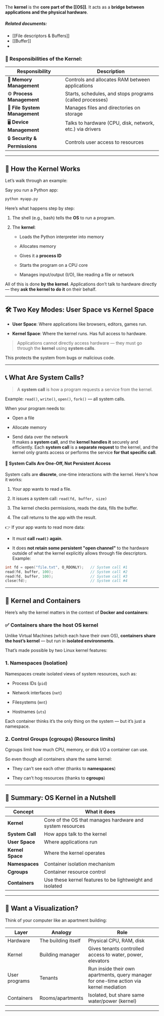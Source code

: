 The **kernel** is the **core part of the [[OS]]**. It acts as a **bridge between applications and the physical hardware**.

##### Related documents:
- [[File descriptors & Buffers]]
- [[Buffer]]
- 
### 🎯 Responsibilities of the Kernel:

|Responsibility|Description|
|---|---|
|🧠 **Memory Management**|Controls and allocates RAM between applications|
|⚙️ **Process Management**|Starts, schedules, and stops programs (called processes)|
|💾 **File System Management**|Manages files and directories on storage|
|🖥️ **Device Management**|Talks to hardware (CPU, disk, network, etc.) via drivers|
|🔒 **Security & Permissions**|Controls user access to resources|

---
## 🧩 **How the Kernel Works**

Let’s walk through an example:

Say you run a Python app:

```bash
python myapp.py
```

Here’s what happens step by step:

1. The shell (e.g., bash) tells the **OS** to run a program.
    
2. The **kernel**:
    
    - Loads the Python interpreter into memory
        
    - Allocates memory
        
    - Gives it a **process ID**
        
    - Starts the program on a CPU core
        
    - Manages input/output (I/O), like reading a file or network
        

All of this is done **by the kernel**. Applications don’t talk to hardware directly — they **ask the kernel to do it** on their behalf.

---
## 🛠️ Two Key Modes: User Space vs Kernel Space

- **User Space**: Where applications like browsers, editors, games run.
    
- **Kernel Space**: Where the kernel runs. Has full access to hardware.
    

> Applications cannot directly access hardware — they must go through the **kernel** using **system calls**.

This protects the system from bugs or malicious code.

---

## 📞 What Are System Calls?

> A **system call** is how a program requests a service from the kernel.

Example: `read()`, `write()`, `open()`, `fork()` — all system calls.

When your program needs to:

- Open a file
    
- Allocate memory
    
- Send data over the network  
    It makes a **system call**, and the **kernel handles it** securely and efficiently.
    Each **system call** is a **separate request** to the kernel, and the kernel only grants access or performs the service **for that specific call**.

#### 🔁 System Calls Are One-Off, Not Persistent Access

System calls are **discrete**, one-time interactions with the kernel. Here's how it works:

1. Your app wants to read a file.
    
2. It issues a system call: `read(fd, buffer, size)`
    
3. The kernel checks permissions, reads the data, fills the buffer.
    
4. The call returns to the app with the result.
    

👉 If your app wants to read more data:

- It must **call `read()` again**.
    
- It does **not retain some persistent "open channel"** to the hardware outside of what the kernel explicitly allows through file descriptors. Example:
```cpp
int fd = open("file.txt", O_RDONLY);   // System call #1
read(fd, buffer, 100);                 // System call #2
read(fd, buffer, 100);                 // System call #3
close(fd);                             // System call #4
```

---

## 🧱 Kernel and Containers

Here’s why the kernel matters in the context of **Docker and containers**:

### ✅ Containers share the host OS kernel

Unlike Virtual Machines (which each have their own OS), **containers share the host’s kernel** — but run in **isolated environments**.

That’s made possible by two Linux kernel features:

### 1. **Namespaces** (Isolation)

Namespaces create isolated views of system resources, such as:

- Process IDs (`pid`)
    
- Network interfaces (`net`)
    
- Filesystems (`mnt`)
    
- Hostnames (`uts`)
    

Each container thinks it’s the only thing on the system — but it’s just a namespace.

### 2. **Control Groups (cgroups)** (Resource limits)

Cgroups limit how much CPU, memory, or disk I/O a container can use.

So even though all containers share the same kernel:

- They can’t see each other (thanks to **namespaces**)
    
- They can’t hog resources (thanks to **cgroups**)
    

---

## 🧠 Summary: OS Kernel in a Nutshell

|Concept|What it does|
|---|---|
|**Kernel**|Core of the OS that manages hardware and system resources|
|**System Call**|How apps talk to the kernel|
|**User Space**|Where applications run|
|**Kernel Space**|Where the kernel operates|
|**Namespaces**|Container isolation mechanism|
|**Cgroups**|Container resource control|
|**Containers**|Use these kernel features to be lightweight and isolated|

---

## 🧪 Want a Visualization?

Think of your computer like an apartment building:

| Layer         | Analogy             | Role                                                                                    |
| ------------- | ------------------- | --------------------------------------------------------------------------------------- |
| Hardware      | The building itself | Physical CPU, RAM, disk                                                                 |
| Kernel        | Building manager    | Gives tenants controlled access to water, power, elevators                              |
| User programs | Tenants             | Run inside their own apartments, query manager for one-time action via kernel mediation |
| Containers    | Rooms/apartments    | Isolated, but share same water/power (kernel)                                           |

---
